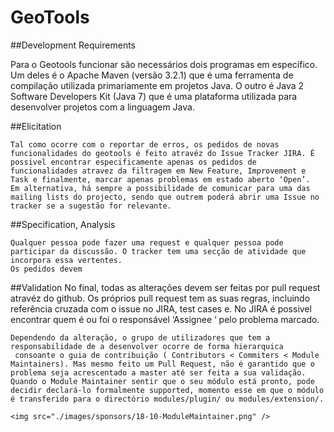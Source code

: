 ﻿# GeoTools

##Development Requirements

Para o Geotools funcionar são necessários dois programas em específico. Um deles é o Apache Maven (versão 3.2.1) que é uma ferramenta de compilação utilizada primariamente em projetos Java. O outro é Java 2 Software Developers Kit (Java 7) que é uma plataforma utilizada para desenvolver projetos com a linguagem Java.



##Elicitation

	Tal como ocorre com o reportar de erros, os pedidos de novas funcionalidades do geotools é feito atravéz do Issue Tracker JIRA. É possivel encontrar especificamente apenas os pedidos de funcionalidades atravez da filtragem em New Feature, Improvement e Task e finalmente, marcar apenas problemas em estado aberto ‘Open’.
	Em alternativa, há sempre a possibilidade de comunicar para uma das mailing lists do projecto, sendo que outrem poderá abrir uma Issue no tracker se a sugestão for relevante.

##Specification, Analysis

	Qualquer pessoa pode fazer uma request e qualquer pessoa pode participar da discussão. O tracker tem uma secção de atividade que incorpora essa vertentes. 
    Os pedidos devem 

##Validation
	No final, todas as alterações devem ser feitas por pull request atravéz do github. Os próprios pull request tem as suas regras, incluindo referência cruzada com o issue no JIRA, test cases e. No JIRA é possivel encontrar quem é ou foi o responsável ‘Assignee ‘ pelo problema marcado.

	Dependendo da alteração, o grupo de utilizadores que tem a responsabilidade de a desenvolver ocorre de forma hierarquica  consoante o guia de contribuição ( Contributors < Commiters < Module Maintainers). Mas mesmo feito um Pull Request, não é garantido que o problema seja acrescentado a master até ser feita a sua validação. Quando o Module Maintainer sentir que o seu módulo está pronto, pode decidir declará-lo formalmente supported, momento esse em que o módulo é transferido para o directório modules/plugin/ ou modules/extension/.
	
	<img src="./images/sponsors/18-10-ModuleMaintainer.png" />